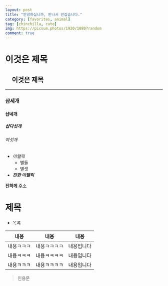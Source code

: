 ```yaml
---
layout: post
title: "안녕하십니까, 만나서 반갑습니다."
category: [favorites, animal]
tag: [chinchilla, cute]
img: https://picsum.photos/1920/1080?random
comment: true
---
```


# 이것은 제목

## 　이것은 제목

---

### 샵세개

#### 샵네개

##### 샵다섯개

###### 여섯개

- _이탤릭_
  - 별둘
  - 별셋
- **_진한 이탤릭_**

**진하게**
[주소](https://www.naver.com)

# 제목

- 목록

| 내용       | 내용         | 내용       |
| ---------- | ------------ | ---------- |
| 내용ㅋㅋㅋ | 내용ㅋㅋㅋㅋ | 내용입니다 |
| 내용ㅋㅋㅋ | 내용ㅋㅋㅋㅋ | 내용입니다 |
| 내용ㅋㅋㅋ | 내용ㅋㅋㅋㅋ | 내용입니다 |

> 인용문
